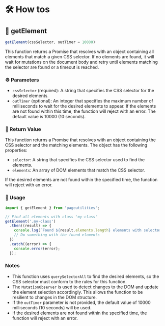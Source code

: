 
# :hammer_and_wrench: How tos

## :gem: getElement

```js
getElement(cssSelector, outTimer = 10000)
```

This function returns a Promise that resolves with an object containing all elements that match a given CSS selector. If no elements are found, it will wait for mutations on the document body and retry until elements matching the selector are found or a timeout is reached.

### :gear: Parameters

* ```cssSelector``` (required): A string that specifies the CSS selector for the desired elements.
* ```outTimer``` (optional): An integer that specifies the maximum number of milliseconds to wait for the desired elements to appear. If the elements are not found within this time, the function will reject with an error. The default value is 10000 (10 seconds).

### :handshake: Return Value

This function returns a Promise that resolves with an object containing the CSS selector and the matching elements. The object has the following properties:

* ```selector```: A string that specifies the CSS selector used to find the elements.
* ```elements```: An array of DOM elements that match the CSS selector.

If the desired elements are not found within the specified time, the function will reject with an error.

### :scroll: Usage

```js
import { getElement } from 'pageutilities';

// Find all elements with class 'my-class'
getElement('.my-class')
  .then((result) => {
    console.log(`Found ${result.elements.length} elements with selector '${result.selector}'`);
    // Do something with the found elements
  })
  .catch((error) => {
    console.error(error);
  });
```

### Notes

* This function uses ```querySelectorAll``` to find the desired elements, so the CSS selector must conform to the rules for this function.
* The ```MutationObserver``` is used to detect changes to the DOM and update the element selection accordingly. This allows the function to be resilient to changes in the DOM structure.
* If the ```outTimer``` parameter is not provided, the default value of 10000 milliseconds (10 seconds) will be used.
* If the desired elements are not found within the specified time, the function will reject with an error.
